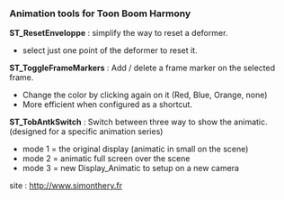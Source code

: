 ### Animation tools for Toon Boom Harmony ###

**ST_ResetEnveloppe** : simplify the way to reset a deformer.
* select just one point of the deformer to reset it.

**ST_ToggleFrameMarkers** : Add / delete a frame marker on the selected frame. 
* Change the color by clicking again on it (Red, Blue, Orange, none)
* More efficient when configured as a shortcut.

**ST_TobAntkSwitch** : Switch between three way to show the animatic. (designed for a specific animation series)
* mode 1 = the original display (animatic in small on the scene)
* mode 2 = animatic full screen over the scene
* mode 3 = new Display_Animatic to setup on a new camera

site : http://www.simonthery.fr 
